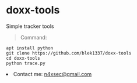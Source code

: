 # doxx-tools
Simple tracker tools

> Command:

```
apt install python
git clone https://github.com/blek1337/doxx-tools
cd doxx-tools
python trace.py
```
<li> Contact me: <a href="mailto:n4xsec@gmail.com">n4xsec@gmail.com</a>
